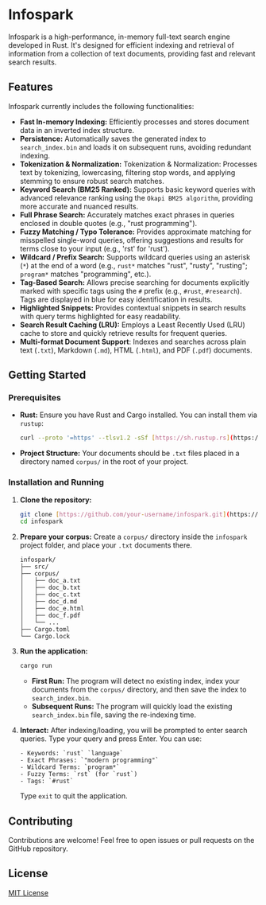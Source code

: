 # Infospark

Infospark is a high-performance, in-memory full-text search engine developed in Rust. It's designed for efficient indexing and retrieval of information from a collection of text documents, providing fast and relevant search results.

## Features

Infospark currently includes the following functionalities:

- **Fast In-memory Indexing:** Efficiently processes and stores document data in an inverted index structure.
- **Persistence:** Automatically saves the generated index to `search_index.bin` and loads it on subsequent runs, avoiding redundant indexing.
- **Tokenization & Normalization:** Tokenization & Normalization: Processes text by tokenizing, lowercasing, filtering stop words, and applying stemming to ensure robust search matches.
- **Keyword Search (BM25 Ranked):** Supports basic keyword queries with advanced relevance ranking using the `Okapi BM25 algorithm`, providing more accurate and nuanced results.
- **Full Phrase Search:** Accurately matches exact phrases in queries enclosed in double quotes (e.g., "rust programming").
- **Fuzzy Matching / Typo Tolerance:** Provides approximate matching for misspelled single-word queries, offering suggestions and results for terms close to your input (e.g., 'rst' for 'rust').
- **Wildcard / Prefix Search:** Supports wildcard queries using an asterisk (`*`) at the end of a word (e.g., `rust*` matches "rust", "rusty", "rusting"; `program*` matches "programming", etc.).
- **Tag-Based Search:** Allows precise searching for documents explicitly marked with specific tags using the `#` prefix (e.g., `#rust`, `#research`). Tags are displayed in blue for easy identification in results.
- **Highlighted Snippets:** Provides contextual snippets in search results with query terms highlighted for easy readability.
- **Search Result Caching (LRU):** Employs a Least Recently Used (LRU) cache to store and quickly retrieve results for frequent queries.
- **Multi-format Document Support**: Indexes and searches across plain text (`.txt`), Markdown (`.md`), HTML (`.html`), and PDF (`.pdf`) documents.

## Getting Started

### Prerequisites

- **Rust:** Ensure you have Rust and Cargo installed. You can install them via `rustup`:
  ```bash
  curl --proto '=https' --tlsv1.2 -sSf [https://sh.rustup.rs](https://sh.rustup.rs) | sh
  ```
- **Project Structure:** Your documents should be `.txt` files placed in a directory named `corpus/` in the root of your project.

### Installation and Running

1.  **Clone the repository:**
    ```bash
    git clone [https://github.com/your-username/infospark.git](https://github.com/your-username/infospark.git) # Replace with your repo URL
    cd infospark
    ```
2.  **Prepare your corpus:**
    Create a `corpus/` directory inside the `infospark` project folder, and place your `.txt` documents there.
    ```
    infospark/
    ├── src/
    ├── corpus/
    │   ├── doc_a.txt
    │   ├── doc_b.txt
    │   ├── doc_c.txt
    │   ├── doc_d.md
    │   ├── doc_e.html
    │   ├── doc_f.pdf
    │   └── ...
    ├── Cargo.toml
    └── Cargo.lock
    ```
3.  **Run the application:**

    ```bash
    cargo run
    ```

    - **First Run:** The program will detect no existing index, index your documents from the `corpus/` directory, and then save the index to `search_index.bin`.
    - **Subsequent Runs:** The program will quickly load the existing `search_index.bin` file, saving the re-indexing time.

4.  **Interact:**
    After indexing/loading, you will be prompted to enter search queries. Type your query and press Enter. You can use:

        - Keywords: `rust` `language`
        - Exact Phrases: `"modern programming"`
        - Wildcard Terms: `program*`
        - Fuzzy Terms: `rst` (for `rust`)
        - Tags: `#rust`

    Type `exit` to quit the application.

## Contributing

Contributions are welcome! Feel free to open issues or pull requests on the GitHub repository.

## License

[MIT License](LICENSE)
